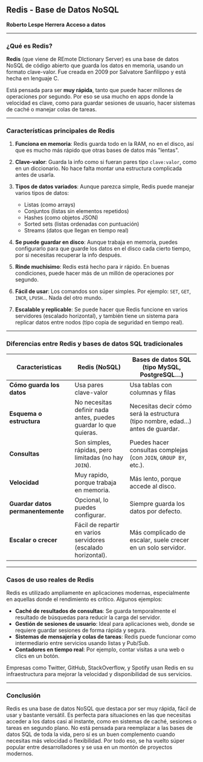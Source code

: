 ## **Redis - Base de Datos NoSQL**
**Roberto Lespe Herrera**
**Acceso a datos**

---

### **¿Qué es Redis?**

**Redis** (que viene de REmote DIctionary Server) es una base de datos NoSQL de código abierto que guarda los datos en memoria, usando un formato clave-valor. Fue creada en 2009 por Salvatore Sanfilippo y está hecha en lenguaje C.

Está pensada para ser **muy rápida**, tanto que puede hacer millones de operaciones por segundo. Por eso se usa mucho en apps donde la velocidad es clave, como para guardar sesiones de usuario, hacer sistemas de caché o manejar colas de tareas.

---

### **Características principales de Redis**
1. **Funciona en memoria**: Redis guarda todo en la RAM, no en el disco, así que es mucho más rápido que otras bases de datos más "lentas".
2. **Clave-valor**: Guarda la info como si fueran pares tipo `clave:valor`, como en un diccionario. No hace falta montar una estructura complicada antes de usarla.
3. **Tipos de datos variados**: Aunque parezca simple, Redis puede manejar varios tipos de datos:
    
    - Listas (como arrays)
    - Conjuntos (listas sin elementos repetidos)
    - Hashes (como objetos JSON)
    - Sorted sets (listas ordenadas con puntuación)
    - Streams (datos que llegan en tiempo real)
    
4. **Se puede guardar en disco**: Aunque trabaja en memoria, puedes configurarlo para que guarde los datos en el disco cada cierto tiempo, por si necesitas recuperar la info después.
5. **Rinde muchísimo**: Redis está hecho para ir rápido. En buenas condiciones, puede hacer más de un millón de operaciones por segundo.
6. **Fácil de usar**: Los comandos son súper simples. Por ejemplo: `SET`, `GET`, `INCR`, `LPUSH`... Nada del otro mundo.
7. **Escalable y replicable**: Se puede hacer que Redis funcione en varios servidores (escalado horizontal), y también tiene un sistema para replicar datos entre nodos (tipo copia de seguridad en tiempo real).
---

### **Diferencias entre Redis y bases de datos SQL tradicionales**
| **Caracteristicas**               | **Redis (NoSQL)**                                               | **Bases de datos SQL (tipo MySQL, PostgreSQL…)**                               |
| --------------------------------- | --------------------------------------------------------------- | ------------------------------------------------------------------------------ |
| **Cómo guarda los datos**         | Usa pares clave-valor                                           | Usa tablas con columnas y filas                                                |
| **Esquema o estructura**          | No necesitas definir nada antes, puedes guardar lo que quieras. | Necesitas decir cómo será la estructura (tipo nombre, edad…) antes de guardar. |
| **Consultas**                     | Son simples, rápidas, pero limitadas (no hay `JOIN`).           | Puedes hacer consultas complejas (con `JOIN`, `GROUP BY`, etc.).               |
| **Velocidad**                     | Muy rapido, porque trabaja en memoria.                          | Más lento, porque accede al disco.                                             |
| **Guardar datos permanentemente** | Opcional, lo puedes configurar.                                 | Siempre guarda los datos por defecto.                                          |
| **Escalar o crecer**              | Fácil de repartir en varios servidores (escalado horizontal).   | Más complicado de escalar, suele crecer en un solo servidor.                   |

---

### **Casos de uso reales de Redis**
Redis es utilizado ampliamente en aplicaciones modernas, especialmente en aquellas donde el rendimiento es crítico. Algunos ejemplos:

- **Caché de resultados de consultas**: Se guarda temporalmente el resultado de búsquedas para reducir la carga del servidor.
- **Gestión de sesiones de usuario**: Ideal para aplicaciones web, donde se requiere guardar sesiones de forma rápida y segura.
- **Sistemas de mensajería y colas de tareas**: Redis puede funcionar como intermediario entre servicios usando listas y Pub/Sub.
- **Contadores en tiempo real**: Por ejemplo, contar visitas a una web o clics en un botón.

Empresas como Twitter, GitHub, StackOverflow, y Spotify usan Redis en su infraestructura para mejorar la velocidad y disponibilidad de sus servicios.

---

### **Conclusión**

Redis es una base de datos NoSQL que destaca por ser muy rápida, fácil de usar y bastante versátil. Es perfecta para situaciones en las que necesitas acceder a los datos casi al instante, como en sistemas de caché, sesiones o tareas en segundo plano. No está pensada para reemplazar a las bases de datos SQL de toda la vida, pero sí es un buen complemento cuando necesitas más velocidad o flexibilidad. Por todo eso, se ha vuelto súper popular entre desarrolladores y se usa en un montón de proyectos modernos.